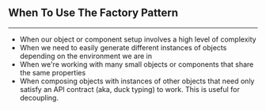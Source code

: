 ## When To Use The Factory Pattern
------------------------------------------

* When our object or component setup involves a high level of complexity
* When we need to easily generate different instances of objects depending on the environment we are in
* When we're working with many small objects or components that share the same properties
* When composing objects with instances of other objects that need only satisfy an API contract (aka, duck typing) to work. This is useful for decoupling.